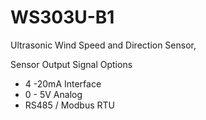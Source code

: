 # WS303U-B1
Ultrasonic Wind Speed and Direction Sensor, 

Sensor Output Signal Options 

* 4 -20mA Interface
* 0 - 5V Analog
* RS485 / Modbus RTU

